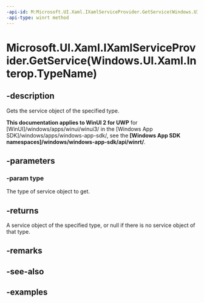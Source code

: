 ```yaml
---
-api-id: M:Microsoft.UI.Xaml.IXamlServiceProvider.GetService(Windows.UI.Xaml.Interop.TypeName)
-api-type: winrt method
---
```


# Microsoft.UI.Xaml.IXamlServiceProvider.GetService(Windows.UI.Xaml.Interop.TypeName)

<!--
public object GetService (System.Type type);
-->

## -description

Gets the service object of the specified type.

**This documentation applies to WinUI 2 for UWP** for [WinUI]/windows/apps/winui/winui3/ in the [Windows App SDK]/windows/apps/windows-app-sdk/, see the **[Windows App SDK namespaces]/windows/windows-app-sdk/api/winrt/**.

## -parameters

### -param type

The type of service object to get.

## -returns

A service object of the specified type, or null if there is no service object of that type.

## -remarks

## -see-also

## -examples
